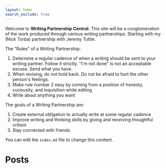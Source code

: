 ```yaml
---
layout: home
search_exclude: true
---
```


Welcome to __Writing Partnership Central__. This site will be a conglomeration of the work produced through various writing partnerships. Starting with my (Nick Torba) partnership with Jeremy Tuttle. 

The "Rules" of a Writing Partnership: 
1. Determine a regular cadence of when a writing should be sent to your writing partner. Follow it strictly. "I'm not done" is not an acceptable excuse. Send what you have. 
2. When revising, do not hold back. Do not be afraid to hurt the other person's feelings.
3. Make rule number 2 easy by coming from a position of honesty, curiousity, and inquisition while editing
4. Write about anything you want 

The goals of a Writing Partnership are:
1. Create external obligation to actually write at some regular cadence
2. Improve writing and thinking skills by giving and receiving thoughtful critism
3. Stay connected with friends

You can edit the `index.md` file to change this content.

# Posts
